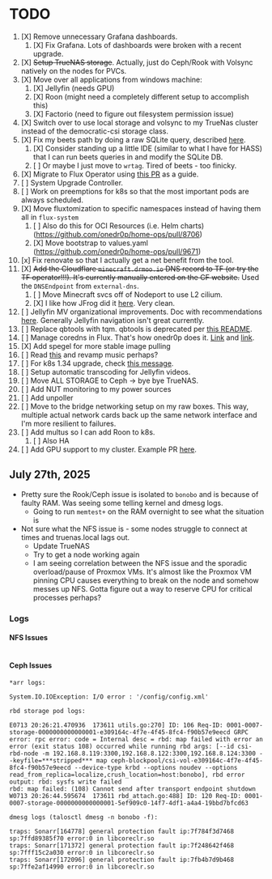 # TODO

1. [X] Remove unnecessary Grafana dashboards.
   1. [X] Fix Grafana. Lots of dashboards were broken with a recent upgrade.
2. [X] ~~Setup TrueNAS storage~~. Actually, just do Ceph/Rook with Volsync natively on the nodes for PVCs.
3. [X] Move over all applications from windows machine:
   1. [X] Jellyfin (needs GPU)
   2. [X] Roon (might need a completely different setup to accomplish this)
   3. [X] Factorio (need to figure out filesystem permission issue)
4. [X] Switch over to use local storage and volsync to my TrueNas cluster instead of the democratic-csi storage class.
5. [X] Fix my beets path by doing a raw SQLite query, described [here](https://discourse.beets.io/t/library-db-still-has-old-path-after-moving-collection-to-a-new-location/2331).
   1. [X] Consider standing up a little IDE (similar to what I have for HASS) that I can run beets queries in and modify the SQLite DB.
   2. [ ] Or maybe I just move to `wrtag`. Tired of beets - too finicky.
6. [X] Migrate to Flux Operator using [this PR](https://github.com/onedr0p/home-ops/pull/8624) as a guide.
7. [ ] System Upgrade Controller.
8. [ ] Work on preemptions for k8s so that the most important pods are always scheduled.
9. [X] Move fluxtomization to specific namespaces instead of having them all in `flux-system`
   1. [ ] Also do this for OCI Resources (i.e. Helm charts) (<https://github.com/onedr0p/home-ops/pull/8706>)
   2. [X] Move bootstrap to values.yaml (<https://github.com/onedr0p/home-ops/pull/9671>)
10. [x] Fix renovate so that I actually get a net benefit from the tool.
11. [X] ~~Add the Cloudflare `minecraft.drmoo.io` DNS record to TF (or try the TF operator!!!). It's currently manually entered on the CF website.~~ Used the `DNSEndpoint` from `external-dns`.
    1. [ ] Move Minecraft svcs off of Nodeport to use L2 cilium.
    2. [X] I like how JFrog did it [here](https://github.com/joryirving/home-ops/blob/9d327c98f5bb1f97e21bbb522258b112609e76c0/kubernetes/apps/base/games/minecraft/mc-router/dnsendpoint.yaml#L2). Very clean.
12. [ ] Jellyfin MV organizational improvements. Doc with recommendations [here](https://github.com/mystoragebox/Jellyfin-Music-Video-Tutorial). Generally Jellyfin navigation isn't great currently.
13. [ ] Replace qbtools with tqm. qbtools is deprecated per [this README](https://github.com/buroa/qbtools).
14. [ ] Manage coredns in Flux. That's how onedr0p does it. [Link](https://github.com/onedr0p/home-ops/blob/5899f27553d145b40d029be4eb34d8e254a7cc23/talos/machineconfig.yaml.j2#L147) and [link](https://github.com/onedr0p/home-ops/blob/5899f27553d145b40d029be4eb34d8e254a7cc23/kubernetes/apps/kube-system/coredns/ks.yaml#L23).
15. [X] Add spegel for more stable image pulling
16. [ ] Read [this](https://blog.nfreak.tv/music-stack/) and revamp music perhaps?
17. [ ] For k8s 1.34 upgrade, check [this message](https://discord.com/channels/673534664354430999/942576972943491113/1410643392785944708).
18. [ ] Setup automatic transcoding for Jellyfin videos.
19. [ ] Move ALL STORAGE to Ceph -> bye bye TrueNAS.
20. [ ] Add NUT monitoring to my power sources
21. [ ] Add unpoller
22. [ ] Move to the bridge networking setup on my raw boxes. This way, multiple actual network cards back up the same network interface and I'm more resilient to failures.
23. [ ] Add multus so I can add Roon to k8s.
    1. [ ] Also HA
24. [ ] Add GPU support to my cluster. Example PR [here](https://github.com/onedr0p/home-ops/pull/9780).

## July 27th, 2025

* Pretty sure the Rook/Ceph issue is isolated to `bonobo` and is because of faulty RAM. Was seeing some telling kernel and dmesg logs.
  * Going to run `memtest+` on the RAM overnight to see what the situation is
* Not sure what the NFS issue is - some nodes struggle to connect at times and truenas.local lags out.
  * Update TrueNAS
  * Try to get a node working again
  * I am seeing correlation between the NFS issue and the sporadic overload/pause of Proxmox VMs. It's almost like the Proxmox VM pinning CPU causes everything to break on the node and somehow messes up NFS. Gotta figure out a way to reserve CPU for critical processes perhaps?

### Logs

#### NFS Issues

```bash

```

#### Ceph Issues

```text
*arr logs:

System.IO.IOException: I/O error : '/config/config.xml'

rbd storage pod logs:

E0713 20:26:21.470936  173611 utils.go:270] ID: 106 Req-ID: 0001-0007-storage-0000000000000001-e309164c-4f7e-4f45-8fc4-f90b57e9eecd GRPC error: rpc error: code = Internal desc = rbd: map failed with error an error (exit status 108) occurred while running rbd args: [--id csi-rbd-node -m 192.168.8.119:3300,192.168.8.122:3300,192.168.8.124:3300 --keyfile=***stripped*** map ceph-blockpool/csi-vol-e309164c-4f7e-4f45-8fc4-f90b57e9eecd --device-type krbd --options noudev --options read_from_replica=localize,crush_location=host:bonobo], rbd error output: rbd: sysfs write failed
rbd: map failed: (108) Cannot send after transport endpoint shutdown
W0713 20:26:44.595674  173611 rbd_attach.go:488] ID: 120 Req-ID: 0001-0007-storage-0000000000000001-5ef909c0-14f7-4df1-a4a4-19bbd7bfcd63

dmesg logs (talosctl dmesg -n bonobo -f):

traps: Sonarr[164778] general protection fault ip:7f784f3d7468 sp:7ffd89385f70 error:0 in libcoreclr.so
traps: Sonarr[171372] general protection fault ip:7f248642f468 sp:7fff15c2a030 error:0 in libcoreclr.so
traps: Sonarr[172096] general protection fault ip:7fb4b7d9b468 sp:7ffe2af14990 error:0 in libcoreclr.so
```
